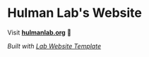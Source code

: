 
# Hulman Lab's Website

Visit **[hulmanlab.org](http://hulmanlab.org)** 🚀

_Built with [Lab Website Template](https://greene-lab.gitbook.io/lab-website-template-docs)_

